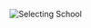 ![Selecting School](https://gm1.ggpht.com/zLKSn1Y8D3Fcp_Kl5uAEUcq74y9OQMyN6kgovCujQ-zZZjM4b__JYIXU5gqL699tlmgeeP2SM7HuoLmOg1l4rQFEvjaVKeYKDgR8DsxhAP3lYOsaAFZN9_-TamBabO6U4FMatk5HzamraGx76VMGuQa1zZjEGZY0_NlssnZJXlgha0BTkyuKFj4Jzj4Hk4XvbJJ2SpIyHWasZaDoVcom-tl7A00XzVLpQfttyh5iBh6JB56E-1eJRFavi9Y1tAEhpfRVglMjnwsHnm9Spw4K43V71wCFA1PAjJBwJsMSyz54TsuVP98iXWO3JjiUn_1VCNPE1YKN6tGVCAXOD9cf7cCrK_1EmIVN_BRXEHbVz263mIg5pQKcSDoDcGPa9sVyQmdjnRZqzhgw-0vPd3yMteugG_72whPyqLMlvqq4D4haeFVloqx0CCs6w6BqGPovR1rhd58yLU8UVJu0QP7O51l6YGpSP2XTIB5gGEkerAod2TSBIMTBtLzx1QPa6dulXYXXEtC31ZsvduGWmhpiNAkQz242QOtL8TCnLIDNUvScgvdikEHnCzNUrrLKF8DL45kEUWfn6MvUHavKEsuNaxz0ij_n9FqMqVdcLm-MicaqeHDoMp5i7EXtVLItuDLEhA7IYpbBvFpN9GaIaYVjrtN1sQOx1_B73bkzQaTvyuzUorICjSo3m4LcrA55DgqUl3Fdjxebw5YT9JjyBK1nue0DsxtfEA=w1440-h726-l75-ft)
